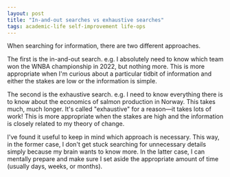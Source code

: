 ```yaml
---
layout: post
title: "In-and-out searches vs exhaustive searches"
tags: academic-life self-improvement life-ops
---
```

When searching for information, there are two different approaches.

The first is the in-and-out search. e.g. I absolutely need to know which team won the WNBA championship in 2022, but nothing more. This is more appropriate when I'm curious about a particular tidbit of information and either the stakes are low or the information is simple.

The second is the exhaustive search. e.g. I need to know everything there is to know about the economics of salmon production in Norway. This takes much, much longer. It's called "exhaustive" for a reason—it takes lots of work! This is more appropriate when the stakes are high and the information is closely related to my theory of change.

I've found it useful to keep in mind which approach is necessary. This way, in the former case, I don't get stuck searching for unnecessary details simply because my brain wants to know more. In the latter case, I can mentally prepare and make sure I set aside the appropriate amount of time (usually days, weeks, or months).
